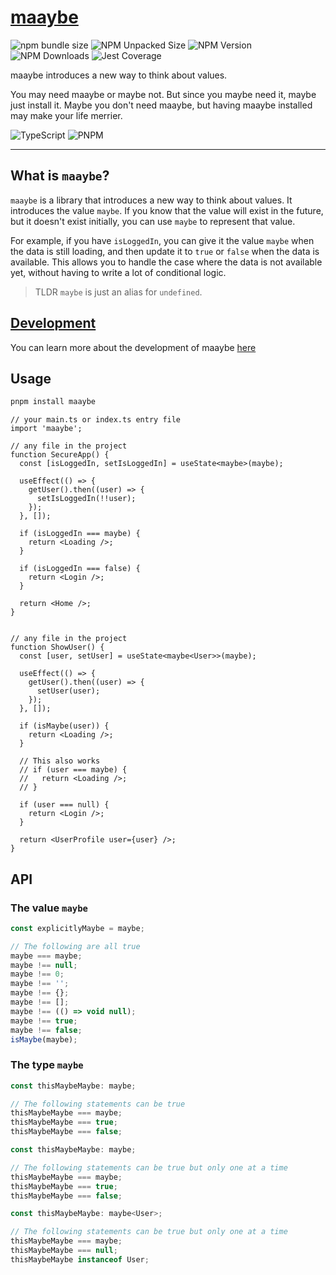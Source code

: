 # [maaybe](.)

![npm bundle size](https://img.shields.io/bundlephobia/min/maaybe)
![NPM Unpacked Size](https://img.shields.io/npm/unpacked-size/maaybe)
![NPM Version](https://img.shields.io/npm/v/maaybe)
![NPM Downloads](https://img.shields.io/npm/dy/maaybe)
![Jest Coverage](https://img.shields.io/badge/coverage-100%25-green?logo=jest)

maaybe introduces a new way to think about values.

You may need maaybe or maybe not. But since you maybe need it, maybe just install it. Maybe you don't need maaybe, but having maaybe installed may make your life merrier.

![TypeScript](https://img.shields.io/badge/TypeScript-5-4476c0?style=for-the-badge&logo=typescript)
![PNPM](https://img.shields.io/badge/pnpm-9-f69220?style=for-the-badge&logo=pnpm)

---

## What is `maaybe`?

`maaybe` is a library that introduces a new way to think about values. It introduces the value `maybe`. If you know that the value will exist in the future, but it doesn't exist initially, you can use `maybe` to represent that value.

For example, if you have `isLoggedIn`, you can give it the value `maybe` when the data is still loading, and then update it to `true` or `false` when the data is available. This allows you to handle the case where the data is not available yet, without having to write a lot of conditional logic.

> TLDR `maybe` is just an alias for `undefined`.

## [Development](./packages/maaybe)

You can learn more about the development of maaybe [here](./packages/maaybe)

## Usage

```sh
pnpm install maaybe
```

```tsx
// your main.ts or index.ts entry file
import 'maaybe';

// any file in the project
function SecureApp() {
  const [isLoggedIn, setIsLoggedIn] = useState<maybe>(maybe);

  useEffect(() => {
    getUser().then((user) => {
      setIsLoggedIn(!!user);
    });
  }, []);

  if (isLoggedIn === maybe) {
    return <Loading />;
  }

  if (isLoggedIn === false) {
    return <Login />;
  }

  return <Home />;
}


// any file in the project
function ShowUser() {
  const [user, setUser] = useState<maybe<User>>(maybe);

  useEffect(() => {
    getUser().then((user) => {
      setUser(user);
    });
  }, []);

  if (isMaybe(user)) {
    return <Loading />;
  }

  // This also works
  // if (user === maybe) {
  //   return <Loading />;
  // }

  if (user === null) {
    return <Login />;
  }

  return <UserProfile user={user} />;
}
```

## API

### The value `maybe`

```ts
const explicitlyMaybe = maybe;

// The following are all true
maybe === maybe;
maybe !== null;
maybe !== 0;
maybe !== '';
maybe !== {};
maybe !== [];
maybe !== (() => void null);
maybe !== true;
maybe !== false;
isMaybe(maybe);
```

### The type `maybe`

```ts
const thisMaybeMaybe: maybe;

// The following statements can be true
thisMaybeMaybe === maybe;
thisMaybeMaybe === true;
thisMaybeMaybe === false;
```

```ts
const thisMaybeMaybe: maybe;

// The following statements can be true but only one at a time
thisMaybeMaybe === maybe;
thisMaybeMaybe === true;
thisMaybeMaybe === false;
```

```ts
const thisMaybeMaybe: maybe<User>;

// The following statements can be true but only one at a time
thisMaybeMaybe === maybe;
thisMaybeMaybe === null;
thisMaybeMaybe instanceof User;
```

